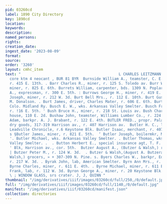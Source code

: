 ```yaml
---
pid: 03260cd
label: 1890 City Directory
key: 1890cd
location: 
keywords: 
description: 
named_persons: 
rights: 
creation_date: 
ingest_date: '2023-08-09'
format: 
source: 
order: '3260'
layout: cmhc_item
text: "                                            L CHARLES LEITZMANN Seite: ‘ave
  core ktm 4 neocant , BUR 81 BYR  Burnside William A., teamster, C. E. Diekinson,
  r. 415 E. 13th. . Barr Charles R., miner, r. 125 S. Toledo av. Burr William W.,
  miner, r. 825 E. 6th. Burrets William, carpenter, bds. 1309 N. Poplar. Burrows Fred.
  A., expressman, r. 300 E. 5th. : Burrows George H., miner, r. 419 E. 4th. ' ' Burrows
  Joseph, miner, r. 212 W. 3d. Burt Bell Mrs., r. 112 E. 10th. Burt Gus., cook, J.
  M. Donalson. . Burt James, driver, Charles Mater, r. 606 E. 6th. Burt L., wiper,
  Colo. Midland Ry. Busch E. W., wks. Arkansas Valley Smelter. Busch Frank, canvasser,
  r. !16 E. 5th. ' Bush Bruce H., miner, r. 218 St. Louis av. Bush Charles E., lodging
  house, 110 E. 2d. Bushaw John, teamster, Williams Lumber Co., r. 224 KE. 6th. Butler
  Adam, barkpr. A. J. Brabant, r. 122 E. 4th. BUTLER FRED., propr. Palace of Fashion,
  dry goods, 317-319 Harrison av., r. 407 Harrison av.  Butler H. C., local editor,
  Leadville Chronicle, r.6 Keystone Blk. Butler Isaac, merchant, r. 407 Harrison av.
  s §Butler James, miner, r. 821 E. 5th.  ‘ Butler Joseph, boilermkr, McNee & Wenner.
  '. Butler Michael, wks. Arkansas Valley Smelter. . Butler Thomas, wks. Arkansas
  Valley Smelter. .  . Button Herbert E., special insurance agt, T. F. Daly, Emmet
  ' Blk, Harrison av., cor. 5th.  Butzer August A., (Butzer & Walsh,) r. 124 W. 3d.
  | Butzer Peter M., r. 124 W. 3d.  . Butzer & Walsh,(August A. Butzerand Richard
  Walsh,) grocers, » + 307-309 N. Pine. s. Byers Charles W., barkpr, Ed. Nollenberger,
  r. 217 W. 3d. . Byrak John, lab, American Smelter. Byrn Ann Mrs., r. 138 E. 7th.
  Byrne Charles, miner, r. 611 E. 4th. . Byrne Michael, miner, r. 611 E. 4th. Byrns
  Frank, lab, r. 112 W. 3d. Byron George A., miner, r. 20 Keystone Blk.        _ 6
  \ ; WINDOW GLASS, srs crater. J, J, QUINN "
thumbnail: "/img/derivatives/iiif/images/03260cd/full/250,/0/default.jpg"
full: "/img/derivatives/iiif/images/03260cd/full/1140,/0/default.jpg"
manifest: "/img/derivatives/iiif/03260cd/manifest.json"
collection: directories
---
```

